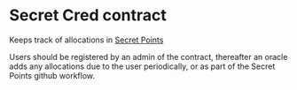 # Secret Cred contract

Keeps track of allocations in [Secret Points](https://secretfoundation.github.io/SecretPoints)

Users should be registered by an admin of the contract, thereafter an oracle
adds any allocations due to the user periodically, or as part of the Secret Points github workflow.
